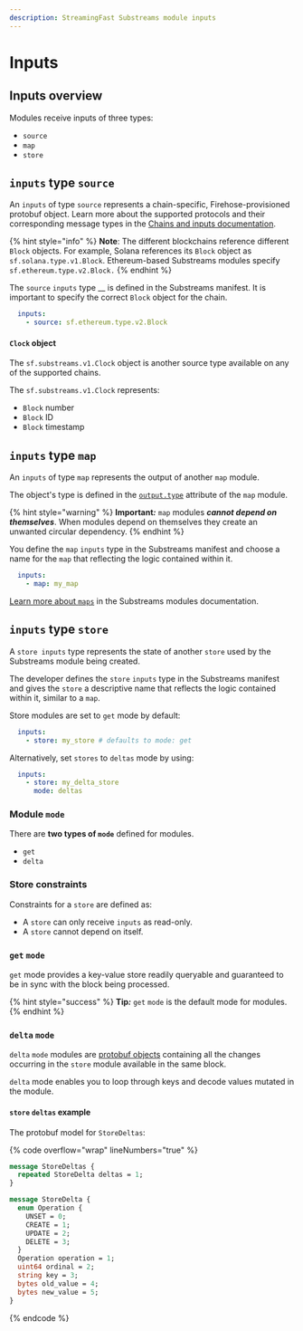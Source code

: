 ```yaml
---
description: StreamingFast Substreams module inputs
---
```


# Inputs

## Inputs overview

Modules receive inputs of three types:&#x20;

* `source`
* `map`
* `store`

## `inputs` type `source`

An `inputs` of type `source` represents a chain-specific, Firehose-provisioned protobuf object. Learn more about the supported protocols and their corresponding message types in the [Chains and inputs documentation](../../reference-and-specs/chains-and-endpoints.md).

{% hint style="info" %}
**Note**: The different blockchains reference different `Block` objects. For example, Solana references its `Block` object as `sf.solana.type.v1.Block`. Ethereum-based Substreams modules specify `sf.ethereum.type.v2.Block.`
{% endhint %}

The `source` `inputs` type __ is defined in the Substreams manifest. It is important to specify the correct `Block` object for the chain.

```yaml
  inputs:
    - source: sf.ethereum.type.v2.Block
```

#### `Clock` object

The `sf.substreams.v1.Clock` object is another source type available on any of the supported chains.

The `sf.substreams.v1.Clock` represents:

* `Block` number
* `Block` ID
* `Block` timestamp

## `inputs` type `map`

An `inputs` of type `map` represents the output of another `map` module.&#x20;

The object's type is defined in the [`output.type`](../../reference-and-specs/manifests.md#modules-.output) attribute of the `map` module.&#x20;

{% hint style="warning" %}
**Important**_**:**_ `map` modules _**cannot depend on themselves**_. When modules depend on themselves they create an unwanted circular dependency.
{% endhint %}

You define the `map` `inputs` type in the Substreams manifest and choose a name for the `map` that reflecting the logic contained within it.

```yaml
  inputs:
    - map: my_map
```

[Learn more about `maps`](../../concepts-and-fundamentals/modules.md#the-map-module-type) in the Substreams modules documentation.

## `inputs` type `store`

A `store inputs` type represents the state of another `store` used by the Substreams module being created.

The developer defines the `store` `inputs` type in the Substreams manifest and gives the `store` a descriptive name that reflects the logic contained within it, similar to a `map`.

Store modules are set to `get` mode by default:

```yaml
  inputs:
    - store: my_store # defaults to mode: get
```

Alternatively, set `stores` to `deltas` mode by using:

```yaml
  inputs:
    - store: my_delta_store
      mode: deltas
```

### Module `mode`

There are **two types of `mode`** defined for modules.

* `get`
* `delta`

### Store constraints

Constraints for a `store` are defined as:

* A `store` can only receive `inputs` as read-only.
* A `store` cannot depend on itself.

### `get` `mode`

`get` mode provides a key-value store readily queryable and guaranteed to be in sync with the block being processed.&#x20;

{% hint style="success" %}
**Tip**_**:**_ `get` `mode` is the default mode for modules.
{% endhint %}

### `delta` `mode`

`delta` `mode` modules are [protobuf objects](../../../proto/sf/substreams/v1/substreams.proto#L124) containing all the changes occurring in the `store` module available in the same block.&#x20;

`delta` mode enables you to loop through keys and decode values mutated in the module.

#### `store` `deltas` example

The protobuf model for `StoreDeltas`:

{% code overflow="wrap" lineNumbers="true" %}
```protobuf
message StoreDeltas {
  repeated StoreDelta deltas = 1;
}

message StoreDelta {
  enum Operation {
    UNSET = 0;
    CREATE = 1;
    UPDATE = 2;
    DELETE = 3;
  }
  Operation operation = 1;
  uint64 ordinal = 2;
  string key = 3;
  bytes old_value = 4;
  bytes new_value = 5;
}
```
{% endcode %}

